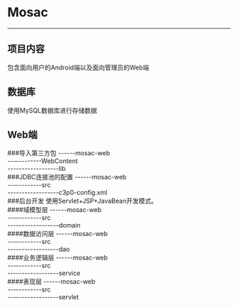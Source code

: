 # Mosac #
----------
## 项目内容
包含面向用户的Android端以及面向管理员的Web端
## 数据库
使用MySQL数据库进行存储数据
## Web端
###导入第三方包
------mosac-web </br>
------------WebContent </br>
------------------lib </br>
###JDBC连接池的配置
------mosac-web </br>
------------src </br>
------------------c3p0-config.xml </br>
###后台开发
使用Servlet+JSP+JavaBean开发模式。 </br>
####域模型层
------mosac-web </br>
------------src </br>
------------------domain </br>
####数据访问层
------mosac-web </br>
------------src </br>
------------------dao </br>
####业务逻辑层
------mosac-web </br>
------------src </br>
------------------service </br>
####表现层
------mosac-web </br>
------------src </br>
------------------servlet </br>
